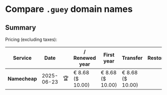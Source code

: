 # Compare `.guey` domain names

## Summary

Pricing (excluding taxes):

| Service | Date |  | / Renewed year | First year | Transfer | Restoration |
|--|--|--|--|--|--|--|
| **Namecheap** | 2025-06-23 | 🏆 | € 8.68<br>($ 10.00) | € 8.68<br>($ 10.00) | € 8.68<br>($ 10.00) |  |
